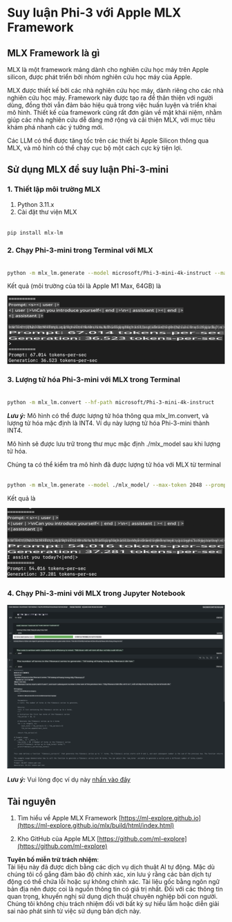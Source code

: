 # **Suy luận Phi-3 với Apple MLX Framework**

## **MLX Framework là gì**

MLX là một framework mảng dành cho nghiên cứu học máy trên Apple silicon, được phát triển bởi nhóm nghiên cứu học máy của Apple.

MLX được thiết kế bởi các nhà nghiên cứu học máy, dành riêng cho các nhà nghiên cứu học máy. Framework này được tạo ra để thân thiện với người dùng, đồng thời vẫn đảm bảo hiệu quả trong việc huấn luyện và triển khai mô hình. Thiết kế của framework cũng rất đơn giản về mặt khái niệm, nhằm giúp các nhà nghiên cứu dễ dàng mở rộng và cải thiện MLX, với mục tiêu khám phá nhanh các ý tưởng mới.

Các LLM có thể được tăng tốc trên các thiết bị Apple Silicon thông qua MLX, và mô hình có thể chạy cục bộ một cách cực kỳ tiện lợi.

## **Sử dụng MLX để suy luận Phi-3-mini**

### **1. Thiết lập môi trường MLX**

1. Python 3.11.x  
2. Cài đặt thư viện MLX  

```bash

pip install mlx-lm

```

### **2. Chạy Phi-3-mini trong Terminal với MLX**

```bash

python -m mlx_lm.generate --model microsoft/Phi-3-mini-4k-instruct --max-token 2048 --prompt  "<|user|>\nCan you introduce yourself<|end|>\n<|assistant|>"

```

Kết quả (môi trường của tôi là Apple M1 Max, 64GB) là  

![Terminal](../../../../../translated_images/01.0d0f100b646a4e4c4f1cd36c1a05727cd27f1e696ed642c06cf6e2c9bbf425a4.vi.png)

### **3. Lượng tử hóa Phi-3-mini với MLX trong Terminal**

```bash

python -m mlx_lm.convert --hf-path microsoft/Phi-3-mini-4k-instruct

```

***Lưu ý:*** Mô hình có thể được lượng tử hóa thông qua mlx_lm.convert, và lượng tử hóa mặc định là INT4. Ví dụ này lượng tử hóa Phi-3-mini thành INT4.

Mô hình sẽ được lưu trữ trong thư mục mặc định ./mlx_model sau khi lượng tử hóa.  

Chúng ta có thể kiểm tra mô hình đã được lượng tử hóa với MLX từ terminal  

```bash

python -m mlx_lm.generate --model ./mlx_model/ --max-token 2048 --prompt  "<|user|>\nCan you introduce yourself<|end|>\n<|assistant|>"

```

Kết quả là  

![INT4](../../../../../translated_images/02.04e0be1f18a90a58ad47e0c9d9084ac94d0f1a8c02fa707d04dd2dfc7e9117c6.vi.png)

### **4. Chạy Phi-3-mini với MLX trong Jupyter Notebook**

![Notebook](../../../../../translated_images/03.0cf0092fe143357656bb5a7bc6427c41d8528d772d38a82d0b2693e2a3eeb16e.vi.png)

***Lưu ý:*** Vui lòng đọc ví dụ này [nhấn vào đây](../../../../../code/03.Inference/MLX/MLX_DEMO.ipynb)

## **Tài nguyên**

1. Tìm hiểu về Apple MLX Framework [https://ml-explore.github.io](https://ml-explore.github.io/mlx/build/html/index.html)

2. Kho GitHub của Apple MLX [https://github.com/ml-explore](https://github.com/ml-explore)  

**Tuyên bố miễn trừ trách nhiệm**:  
Tài liệu này đã được dịch bằng các dịch vụ dịch thuật AI tự động. Mặc dù chúng tôi cố gắng đảm bảo độ chính xác, xin lưu ý rằng các bản dịch tự động có thể chứa lỗi hoặc sự không chính xác. Tài liệu gốc bằng ngôn ngữ bản địa nên được coi là nguồn thông tin có giá trị nhất. Đối với các thông tin quan trọng, khuyến nghị sử dụng dịch thuật chuyên nghiệp bởi con người. Chúng tôi không chịu trách nhiệm đối với bất kỳ sự hiểu lầm hoặc diễn giải sai nào phát sinh từ việc sử dụng bản dịch này.